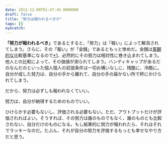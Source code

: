 ```yaml
---
date: 2011-12-09T01:47:45.0000000
draft: false
title: "努力は報われるべきか"
tags: []
eyecatch: 
---
```

<p><b>「努力が報われるべき」</b>であるとすると、「努力」は「報い」によって解消されてしまう。さらに、その「報い」が「金銭」であるともっと惨めだ。金銭は<a class="keyword" href="http://d.hatena.ne.jp/keyword/%B5%D2%B4%D1%C5%AA%A4%CA">客観的な</a>比較基準になるので<a href="#fn1" title="貨幣の4機能を復習しよう">*1</a>、必然的にその努力は相対性に巻き込まれてしまう。他人との比較によって、その価値が測られてしまう。ハンディキャップがあるだのなんだのといった個人個人の前提条件は一切お構いなしに、残酷に、冷酷に。自分が成した努力は、自分の手から離れて、自分の手の届かない所で秤にかけられてしまう。</p><p>だから、努力は必ずしも報われなくていい。</p><p>努力は、自分が納得するためのものでいい。</p><p>ひけらかす必要もないし、評価される必要もない。ただ、アウトプットだけが評価されればよい。そうすれば、その努力は誰のものでもなく、誰のものとも比較されない、自分だけのものになる。もし結果的に努力が報われたら、それはそれでラッキーなのだ。たぶん、それが自分の努力を評価するもっとも幸せなやり方だと思う。</p>
